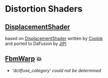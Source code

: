 
  <!--                                                             -->
  <!--           THIS IS AN AUTOMATICALLY GENERATED FILE           -->
  <!--                                                             -->
  <!--                  D O   N O T   E D I T ! ! !                -->
  <!--                                                             -->
  <!--  ALL CHANGES WILL BE OVERWRITTEN WITHOUT ANY FURTHER NOTICE -->
  <!--                                                             -->


  # Distortion Shaders

## **[DisplacementShader](DisplacementShader.md)**
based on [DisplacementShader](https://www.shadertoy.com/view/MtBfR3) written by [Coolok](https://www.shadertoy.com/user/Coolok)<br />and ported to DaFusion by [JiPi](....//Site/Profiles/JiPi.md)

## **[FbmWarp](FbmWarp.md)** :boom:
- *'dctlfuse_category' could not be determined*

